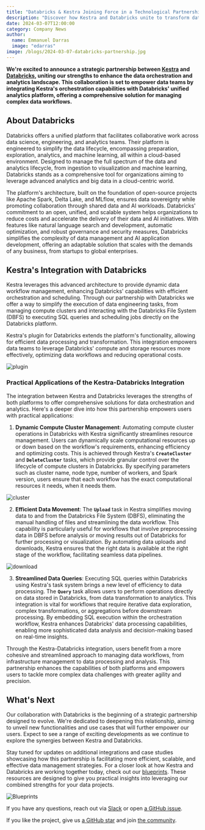 ```yaml
---
title: "Databricks & Kestra Joining Force in a Technological Partnership"
description: "Discover how Kestra and Databricks unite to transform data workflows, dive into our integrated approach to managing complex data processes"
date: 2024-03-07T12:00:00
category: Company News
author:
  name: Emmanuel Darras
  image: "edarras"
image: /blogs/2024-03-07-databricks-partnership.jpg
---
```


**We're excited to announce a strategic partnership between [Kestra](https://github.com/kestra-io/kestra) and [Databricks](https://www.databricks.com/), uniting our strengths to enhance the data orchestration and analytics landscape. This collaboration is set to empower data teams by integrating Kestra's orchestration capabilities with Databricks' unified analytics platform, offering a comprehensive solution for managing complex data workflows.**

## About Databricks

Databricks offers a unified platform that facilitates collaborative work across data science, engineering, and analytics teams. Their platform is engineered to simplify the data lifecycle, encompassing preparation, exploration, analytics, and machine learning, all within a cloud-based environment. Designed to manage the full spectrum of the data and analytics lifecycle, from ingestion to visualization and machine learning, Databricks stands as a comprehensive tool for organizations aiming to leverage advanced analytics and big data in a cloud-centric world.

The platform's architecture, built on the foundation of open-source projects like Apache Spark, Delta Lake, and MLflow, ensures data sovereignty while promoting collaboration through shared data and AI workloads. Databricks' commitment to an open, unified, and scalable system helps organizations to reduce costs and accelerate the delivery of their data and AI initiatives. With features like natural language search and development, automatic optimization, and robust governance and security measures, Databricks simplifies the complexity of data management and AI application development, offering an adaptable solution that scales with the demands of any business, from startups to global enterprises​.

## Kestra's Integration with Databricks

Kestra leverages this advanced architecture to provide dynamic data workflow management, enhancing Databricks' capabilities with efficient orchestration and scheduling. Through our partnership with Databricks we offer a way to simplify the execution of data engineering tasks, from managing compute clusters and interacting with the Databricks File System (DBFS) to executing SQL queries and scheduling jobs directly on the Databricks platform.

Kestra's plugin for  Databricks extends the platform's functionality, allowing for efficient data processing and transformation. This integration empowers data teams to leverage Databricks' compute and storage resources more effectively, optimizing data workflows and reducing operational costs.

![plugin](/blogs/2024-03-07-databricks-partnership/plugin.png)

### **Practical Applications of the Kestra-Databricks Integration**

The integration between Kestra and Databricks leverages the strengths of both platforms to offer comprehensive solutions for data orchestration and analytics. Here's a deeper dive into how this partnership empowers users with practical applications:

1. **Dynamic Compute Cluster Management**: Automating compute cluster operations in Databricks with Kestra significantly streamlines resource management. Users can dynamically scale computational resources up or down based on the workflow's requirements, enhancing efficiency and optimizing costs. This is achieved through Kestra's **`CreateCluster`** and **`DeleteCluster`** tasks, which provide granular control over the lifecycle of compute clusters in Databricks. By specifying parameters such as cluster name, node type, number of workers, and Spark version, users ensure that each workflow has the exact computational resources it needs, when it needs them.

![cluster](/blogs/2024-03-07-databricks-partnership/cluster.png)

2. **Efficient Data Movement**: The **`Upload`** task in Kestra simplifies moving data to and from the Databricks File System (DBFS), eliminating the manual handling of files and streamlining the data workflow. This capability is particularly useful for workflows that involve preprocessing data in DBFS before analysis or moving results out of Databricks for further processing or visualization. By automating data uploads and downloads, Kestra ensures that the right data is available at the right stage of the workflow, facilitating seamless data pipelines.

![download](/blogs/2024-03-07-databricks-partnership/download.png)

3. **Streamlined Data Queries**: Executing SQL queries within Databricks using Kestra's task system brings a new level of efficiency to data processing. The **`Query`** task allows users to perform operations directly on data stored in Databricks, from data transformation to analytics. This integration is vital for workflows that require iterative data exploration, complex transformations, or aggregations before downstream processing. By embedding SQL execution within the orchestration workflow, Kestra enhances Databricks' data processing capabilities, enabling more sophisticated data analysis and decision-making based on real-time insights.

Through the Kestra-Databricks integration, users benefit from a more cohesive and streamlined approach to managing data workflows, from infrastructure management to data processing and analysis. This partnership enhances the capabilities of both platforms and empowers users to tackle more complex data challenges with greater agility and precision.

## What's Next

Our collaboration with Databricks is the beginning of a strategic partnership designed to evolve. We're dedicated to deepening this relationship, aiming to unveil new functionalities and use cases that will further empower our users. Expect to see a range of exciting developments as we continue to explore the synergies between Kestra and Databricks.

Stay tuned for updates on additional integrations and case studies showcasing how this partnership is facilitating more efficient, scalable, and effective data management strategies. For a closer look at how Kestra and Databricks are working together today, check out our [blueprints](https://kestra.io/blueprints?page=1&size=24&q=databricks). These resources are designed to give you practical insights into leveraging our combined strengths for your data projects.

![Blueprints](/blogs/2024-03-07-databricks-partnership/blueprints.png)


If you have any questions, reach out via [Slack](https://kestra.io/slack) or open [a GitHub issue](https://github.com/kestra-io/kestra).

If you like the project, give us [a GitHub star](https://github.com/kestra-io/kestra) and join [the community](https://kestra.io/slack).
